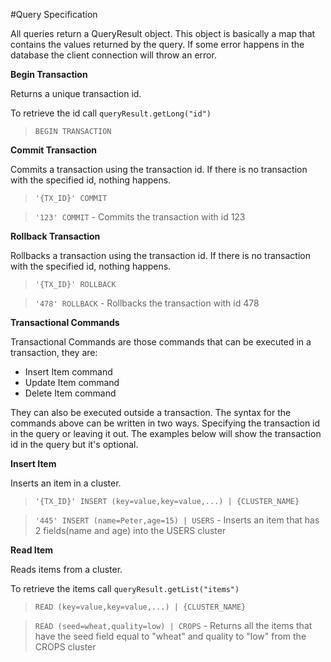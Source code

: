 #Query Specification

All queries return a QueryResult object. This object is basically a map that contains the values returned by the query. If some error happens in the database the client connection will throw an error.

**Begin Transaction**

Returns a unique transaction id. 

To retrieve the id call `queryResult.getLong("id")`

> `BEGIN TRANSACTION`

**Commit Transaction**

Commits a transaction using the transaction id. If there is no transaction with the specified id, nothing happens.

> `'{TX_ID}' COMMIT`

> `'123' COMMIT` - Commits the transaction with id 123

**Rollback Transaction**

Rollbacks a transaction using the transaction id. If there is no transaction with the specified id, nothing happens. 

> `'{TX_ID}' ROLLBACK`

> `'478' ROLLBACK` - Rollbacks the transaction with id 478


**Transactional Commands**

Transactional Commands are those commands that can be executed in a transaction, they are:

- Insert Item command
- Update Item command
- Delete Item command

They can also be executed outside a transaction. The syntax for the commands above can be written in two ways. Specifying the transaction id in the query or leaving it out. The examples below will show the transaction id in the query but it's optional.  

**Insert Item**

Inserts an item in a cluster. 

> `'{TX_ID}' INSERT (key=value,key=value,...) | {CLUSTER_NAME}`

> `'445' INSERT (name=Peter,age=15) | USERS` - Inserts an item that has 2 fields(name and age) into the USERS cluster

**Read Item**

Reads items from a cluster. 

To retrieve the items call `queryResult.getList("items")`

> `READ (key=value,key=value,...) | {CLUSTER_NAME}`

> `READ (seed=wheat,quality=low) | CROPS` - Returns all the items that have the seed field equal to "wheat" and quality to "low" from the CROPS cluster





